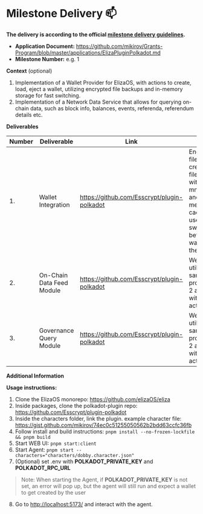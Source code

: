 # Milestone Delivery :mailbox:

**The delivery is according to the official [milestone delivery guidelines](https://github.com/w3f/Grants-Program/blob/master/docs/Support%20Docs/milestone-deliverables-guidelines.md).**  

* **Application Document:** https://github.com/mikirov/Grants-Program/blob/master/applications/ElizaPluginPolkadot.md
* **Milestone Number:** e.g. 1

**Context** (optional)
1. Implementation of a Wallet Provider for ElizaOS, with actions to create, load, eject a wallet, utilizing encrypted file backups and in-memory storage for fast switching.
2. Implementation of a Network Data Service that allows for querying on-chain data, such as block info, balances, events, referenda, referendum details etc.

**Deliverables**

| Number | Deliverable | Link | Notes |
| ------------- | ------------- | ------------- |------------- |
| 1. | Wallet Integration | https://github.com/Esscrypt/plugin-polkadot | Encrypted files get created on file system with the mnemonics, and in-memory caching is used to switch between wallets on the fly| 
| 2.  | On-Chain Data Feed Module | https://github.com/Esscrypt/plugin-polkadot | We are utilizing the same provider for 2 and 3 with usage actions | 
| 3.  | Governance Query Module | https://github.com/Esscrypt/plugin-polkadot| We are utilizing the same provider for 2 and 3 with usage actions | 

**Additional Information**

**Usage instructions:**

1. Clone the ElizaOS monorepo: https://github.com/elizaOS/eliza
2. Inside packages, clone the polkadot-plugin repo: https://github.com/Esscrypt/plugin-polkadot
3. Inside the characters folder, link the plugin. example character file: https://gist.github.com/mikirov/74ec0c51255050562b2bdd63ccfc36fb
4. Follow install and build instructions: `pnpm install --no-frozen-lockfile && pnpm build`
5. Start WEB UI: `pnpm start:client`
6. Start Agent: `pnpm start --characters="characters/dobby.character.json"`
7. (Optional) set .env with **POLKADOT_PRIVATE_KEY** and **POLKADOT_RPC_URL**
> Note: When starting the Agent, if **POLKADOT_PRIVATE_KEY** is not set, an error will pop up, but the agent will still run and expect a wallet to get created by the user
8. Go to [http://localhost:5173/](http://localhost:5173/) and interact with the agent.
